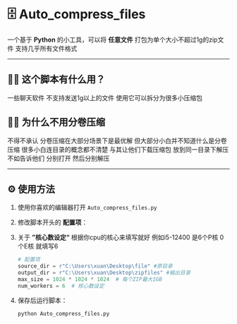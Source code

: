 
# 🗄️ Auto_compress_files

一个基于 **Python** 的小工具，可以将 **任意文件** 打包为单个大小不超过1g的zip文件
支持几乎所有文件格式

---

## 🤷‍♂️ 这个脚本有什么用？

一些聊天软件 不支持发送1g以上的文件 使用它可以拆分为很多小压缩包

## 🤷‍♂️ 为什么不用分卷压缩

不得不承认 分卷压缩在大部分场景下是最优解 但大部分小白并不知道什么是分卷压缩 很多小白连目录的概念都不清楚 与其让他们下载压缩包 放到同一目录下解压 不如告诉他们 分别打开 然后分别解压

---


## ⚙️ 使用方法

1. 使用你喜欢的编辑器打开 `Auto_compress_files.py`
2. 修改脚本开头的 **配置项**：
3. 关于 **”核心数设定“** 根据你cpu的核心来填写就好 例如i5-12400 是6个P核 0个E核 就填写6 

   ```python
   # 配置项
   source_dir = r"C:\Users\xuan\Desktop\file" #原目录
   output_dir = r"C:\Users\xuan\Desktop\zipfiles" #输出目录
   max_size = 1024 * 1024 * 1024  # 每个ZIP最大1GB
   num_workers = 6  # 核心数设定
   ```
4. 保存后运行脚本：

   ```bash
   python Auto_compress_files.py
   ```
